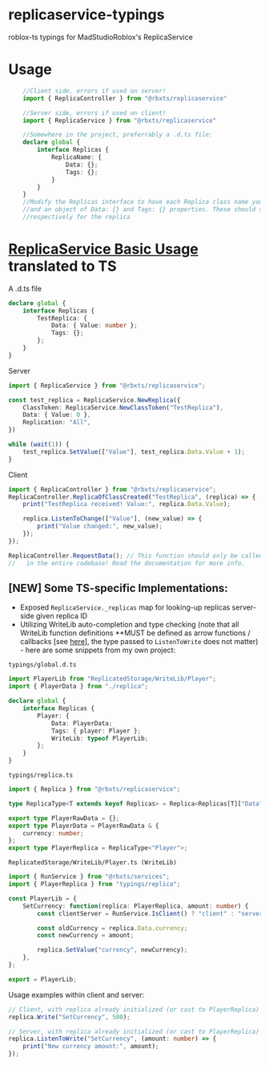 # replicaservice-typings
roblox-ts typings for MadStudioRoblox's ReplicaService

# Usage
```ts
	//Client side, errors if used on server!
	import { ReplicaController } from "@rbxts/replicaservice"

	//Server side, errors if used on client!
	import { ReplicaService } from "@rbxts/replicaservice"

	//Somewhere in the project, preferrably a .d.ts file:
	declare global {
		interface Replicas {
			ReplicaName: {
				Data: {};
				Tags: {};
			}
		}
	}
	//Modify the Replicas interface to have each Replica class name you use as a key,
	//and an object of Data: {} and Tags: {} properties. These should then contain the intended data and tags
	//respectively for the replica
```

# [ReplicaService Basic Usage](https://madstudioroblox.github.io/ReplicaService/tutorial/basic_usage/) translated to TS

A .d.ts file
```ts
declare global {
	interface Replicas {
		TestReplica: {
			Data: { Value: number };
			Tags: {};
		};
	}
}
```

Server
```ts
import { ReplicaService } from "@rbxts/replicaservice";

const test_replica = ReplicaService.NewReplica({
	ClassToken: ReplicaService.NewClassToken("TestReplica"),
	Data: { Value: 0 },
	Replication: "All",
})

while (wait(1)) {
	test_replica.SetValue(["Value"], test_replica.Data.Value + 1);
}
```

Client
```ts
import { ReplicaController } from "@rbxts/replicaservice";
ReplicaController.ReplicaOfClassCreated("TestReplica", (replica) => {
	print("TestReplica received! Value:", replica.Data.Value);

	replica.ListenToChange(["Value"], (new_value) => {
		print("Value changed:", new_value);
	});
});

ReplicaController.RequestData(); // This function should only be called once
//   in the entire codebase! Read the documentation for more info.
```

## [NEW] Some TS-specific Implementations:
- Exposed `ReplicaService._replicas` map for looking-up replicas server-side given replica ID
- Utilizing WriteLib auto-completion and type checking (note that all WriteLib function definitions **MUST be defined as arrow functions / callbacks [see [here](https://roblox-ts.com/docs/guides/callbacks-vs-methods)], the type passed to `ListenToWrite` does not matter) - here are some snippets from my own project:  

`typings/global.d.ts`
```ts
import PlayerLib from "ReplicatedStorage/WriteLib/Player";
import { PlayerData } from "./replica";

declare global {
    interface Replicas {
        Player: {
            Data: PlayerData;
            Tags: { player: Player };
            WriteLib: typeof PlayerLib;
        };
    }
}
```

`typings/replica.ts`
```ts
import { Replica } from "@rbxts/replicaservice";

type ReplicaType<T extends keyof Replicas> = Replica<Replicas[T]["Data"], Replicas[T]["Tags"], Replicas[T]["WriteLib"]>

export type PlayerRawData = {};
export type PlayerData = PlayerRawData & {
    currency: number;
};
export type PlayerReplica = ReplicaType<"Player">;
```

`ReplicatedStorage/WriteLib/Player.ts (WriteLib)`
```ts
import { RunService } from "@rbxts/services";
import { PlayerReplica } from "typings/replica";

const PlayerLib = {
    SetCurrency: function(replica: PlayerReplica, amount: number) {
        const clientServer = RunService.IsClient() ? "client" : "server";

        const oldCurrency = replica.Data.currency;
        const newCurrency = amount;

        replica.SetValue("currency", newCurrency);
    },
};

export = PlayerLib;
```

Usage examples within client and server:
```ts
// Client, with replica already initialized (or cast to PlayerReplica)
replica.Write("SetCurrency", 500);

// Server, with replica already initialized (or cast to PlayerReplica)
replica.ListenToWrite("SetCurrency", (amount: number) => { 
	print("New currency amount:", amount);
});
```